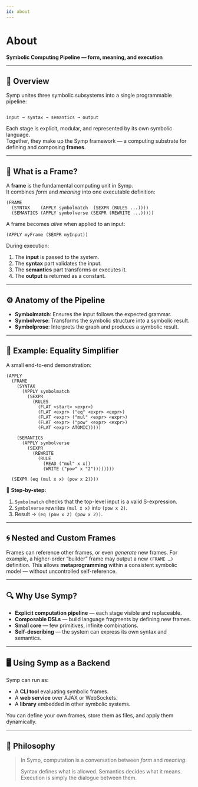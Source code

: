 ```yaml
---
id: about
---
```


# About

**Symbolic Computing Pipeline — form, meaning, and execution**

---

## 🧩 Overview

Symp unites three symbolic subsystems into a single programmable pipeline:

```

input → syntax → semantics → output

````

Each stage is explicit, modular, and represented by its own symbolic language.  
Together, they make up the Symp framework — a computing substrate for defining and composing **frames**.

---

## 🧠 What is a Frame?

A **frame** is the fundamental computing unit in Symp.  
It combines *form* and *meaning* into one executable definition:

```
(FRAME
  (SYNTAX    (APPLY symbolmatch  (SEXPR (RULES ...))))
  (SEMANTICS (APPLY symbolverse (SEXPR (REWRITE ...)))))
````

A frame becomes *alive* when applied to an input:

```
(APPLY myFrame (SEXPR myInput))
```

During execution:

1. The **input** is passed to the system.
2. The **syntax** part validates the input.
3. The **semantics** part transforms or executes it.
4. The **output** is returned as a constant.

---

## ⚙️ Anatomy of the Pipeline

- **Symbolmatch**: Ensures the input follows the expected grammar.
- **Symbolverse**: Transforms the symbolic structure into a symbolic result.
- **Symbolprose**: Interprets the graph and produces a symbolic result.

---

## 🧮 Example: Equality Simplifier

A small end-to-end demonstration:

```
(APPLY
  (FRAME
    (SYNTAX
      (APPLY symbolmatch
        (SEXPR
          (RULES
            (FLAT <start> <expr>)
            (FLAT <expr> ("eq" <expr> <expr>)
            (FLAT <expr> ("mul" <expr> <expr>)
            (FLAT <expr> ("pow" <expr> <expr>)
            (FLAT <expr> ATOMIC)))))

    (SEMANTICS
      (APPLY symbolverse
        (SEXPR
          (REWRITE
            (RULE
              (READ ("mul" x x))
              (WRITE ("pow" x "2"))))))))
              
  (SEXPR (eq (mul x x) (pow x 2))))
```

🧩 **Step-by-step:**

1. `Symbolmatch` checks that the top-level input is a valid S-expression.
2. `Symbolverse` rewrites `(mul x x)` into `(pow x 2)`.
3. Result → `(eq (pow x 2) (pow x 2))`.

---

## 🌀 Nested and Custom Frames

Frames can reference other frames, or even *generate* new frames.
For example, a higher-order “builder” frame may output a new `(FRAME …)` definition.
This allows **metaprogramming** within a consistent symbolic model —
without uncontrolled self-reference.

---

## 🔍 Why Use Symp?

* **Explicit computation pipeline** — each stage visible and replaceable.
* **Composable DSLs** — build language fragments by defining new frames.
* **Small core** — few primitives, infinite combinations.
* **Self-describing** — the system can express its own syntax and semantics.

---

## 🖥️ Using Symp as a Backend

Symp can run as:

* A **CLI tool** evaluating symbolic frames.
* A **web service** over AJAX or WebSockets.
* A **library** embedded in other symbolic systems.

You can define your own frames, store them as files, and apply them dynamically.

---

## 🔮 Philosophy

> In Symp, computation is a conversation between *form* and *meaning*.
>
> Syntax defines what is allowed.
> Semantics decides what it means.
> Execution is simply the dialogue between them.

